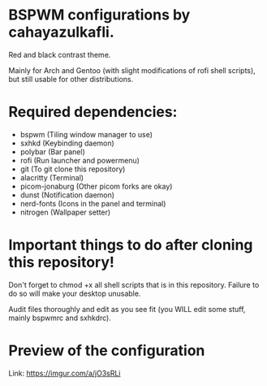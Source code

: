 # BSPWM configurations by cahayazulkafli.

Red and black contrast theme.

Mainly for Arch and Gentoo (with slight modifications of rofi shell scripts), but still usable for other distributions.

# Required dependencies:
- bspwm (Tiling window manager to use)
- sxhkd (Keybinding daemon)
- polybar (Bar panel)
- rofi (Run launcher and powermenu)
- git (To git clone this repository)
- alacritty (Terminal)
- picom-jonaburg (Other picom forks are okay)
- dunst (Notification daemon)
- nerd-fonts (Icons in the panel and terminal)
- nitrogen (Wallpaper setter)

# Important things to do after cloning this repository!

Don't forget to chmod +x all shell scripts that is in this repository.
Failure to do so will make your desktop unusable.

Audit files thoroughly and edit as you see fit (you WILL edit some stuff, mainly bspwmrc and sxhkdrc).

# Preview of the configuration
Link: https://imgur.com/a/jO3sRLi
